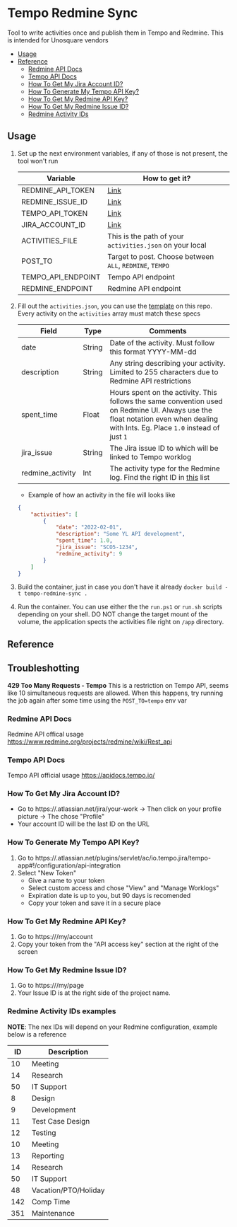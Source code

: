 # Tempo Redmine Sync
Tool to write activities once and publish them in Tempo and Redmine. This is intended for Unosquare vendors

* [Usage](#usage)
* [Reference](#reference)
    * [Redmine API Docs](#redmine-api-docs)
    * [Tempo API Docs](#tempo-api-docs)
    * [How To Get My Jira Account ID?](#how-to-get-my-jira-account-id)
    * [How To Generate My Tempo API Key?](#how-to-generate-my-tempo-api-key)
    * [How To Get My Redmine API Key?](#how-to-get-my-redmine-api-key)
    * [How To Get My Redmine Issue ID?](#how-to-get-my-redmine-issue-id)
    * [Redmine Activity IDs](#redmine-activity-ids)

## Usage

1. Set up the next environment variables, if any of those is not present, the tool won't run

    | Variable           | How to get it?                                           |
    | -------------------|----------------------------------------------------------|
    | REDMINE_API_TOKEN  | [Link](#how-to-get-my-redmine-api-key)                   |
    | REDMINE_ISSUE_ID   | [Link](#how-to-get-my-redmine-issue-id)                  |
    | TEMPO_API_TOKEN    | [Link](#how-to-generate-my-tempo-api-key)                |
    | JIRA_ACCOUNT_ID    | [Link](#how-to-get-my-jira-account-id)                   |
    | ACTIVITIES_FILE    | This is the path of your `activities.json` on your local |
    | POST_TO            | Target to post. Choose between `ALL`, `REDMINE`, `TEMPO` |
    | TEMPO_API_ENDPOINT | Tempo API endpoint                                       |
    | REDMINE_ENDPOINT   | Redmine API endpoint                                     |

2. Fill out the `activities.json`, you can use the [template](./docs/activities.json) on this repo. Every activity on the `activities` array must match these specs

    | Field            | Type   | Comments                        |
    | -----------------|--------|---------------------------------|
    | date             | String | Date of the activity. Must follow this format YYYY-MM-dd |
    | description      | String | Any string describing your activity. Limited to 255 characters due to Redmine API restrictions |
    | spent_time       | Float  | Hours spent on the activity. This follows the same convention used on Redmine UI. Always use the float notation even when dealing with Ints. Eg. Place `1.0` instead of just `1` |
    | jira_issue       | String | The Jira issue ID to which will be linked to Tempo worklog |
    | redmine_activity | Int    | The activity type for the Redmine log. Find the right ID in [this](#redmine-activity-ids) list |

    * Example of how an activity in the file will looks like

    ```json
    {
        "activities": [
            {
                "date": "2022-02-01",
                "description": "Some YL API development",
                "spent_time": 1.0,
                "jira_issue": "SCO5-1234",
                "redmine_activity": 9
            }
        ]
    }
    ```
    
3. Build the container, just in case you don't have it already
    `docker build -t tempo-redmine-sync .`

4. Run the container. You can use either the the `run.ps1` or `run.sh` scripts depending on your shell. DO NOT change the target mount of the volume, the application spects the activities file right on `/app` directory.

## Reference

## Troubleshotting
**429 Too Many Requests - Tempo**
This is a restriction on Tempo API, seems like 10 simultaneous requests are allowed. When this happens, try running the job again after some time using the `POST_TO=tempo` env var

### Redmine API Docs
Redmine API offical usage https://www.redmine.org/projects/redmine/wiki/Rest_api

### Tempo API Docs
Tempo API official usage https://apidocs.tempo.io/

### How To Get My Jira Account ID?
- Go to https://<org>.atlassian.net/jira/your-work -> Then click on your profile picture -> The chose "Profile"
- Your account ID will be the last ID on the URL

### How To Generate My Tempo API Key?
1. Go to https://<org>.atlassian.net/plugins/servlet/ac/io.tempo.jira/tempo-app#!/configuration/api-integration
2. Select "New Token"
    - Give a name to your token
    - Select custom access and chose "View" and "Manage Worklogs"
    - Expiration date is up to you, but 90 days is recomended
    - Copy your token and save it in a secure place

### How To Get My Redmine API Key?
1. Go to https://<redmine-server>/my/account
2. Copy your token from the "API access key" section at the right of the screen

### How To Get My Redmine Issue ID?
1. Go to https://<redmine-server>/my/page
2. Your Issue ID is  at the right side of the project name.

### Redmine Activity IDs examples

**NOTE**: The nex IDs will depend on your Redmine configuration, example below is a reference

| ID | Description           |
| ----|----------------------|
| 10  | Meeting              |
| 14  | Research             |
| 50  | IT Support           |
| 8   | Design               |
| 9   | Development          |
| 11  | Test Case Design     |
| 12  | Testing              |
| 10  | Meeting              |
| 13  | Reporting            |
| 14  | Research             |
| 50  | IT Support           |
| 48  | Vacation/PTO/Holiday |
| 142 | Comp Time            |
| 351 | Maintenance          |
